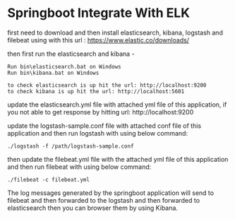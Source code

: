 # Springboot Integrate With ELK
first need to download and then install elasticsearch, kibana, logstash and filebeat using with this url : https://www.elastic.co/downloads/

then first run the elasticsearch and kibana -

    Run bin\elasticsearch.bat on Windows
    Run bin\kibana.bat on Windows

    to check elasticsearch is up hit the url: http://localhost:9200
    to check kibana is up hit the url: http://localhost:5601
    
update the elasticsearch.yml file with attached yml file of this application, if you not able to get response by hitting url: http://localhost:9200    

update the logstash-sample.conf file with attached conf file of this application and then run logstash with using below command:

    ./logstash -f /path/logstash-sample.conf


then update the filebeat.yml file with the attached yml file of this application and then run filebeat with using below command:

    ./filebeat -c filebeat.yml

The log messages generated by the springboot application will send to filebeat and then forwarded to the logstash and then forwarded to elasticsearch 
then you can browser them by using Kibana.

